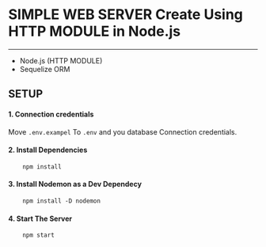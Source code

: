 # SIMPLE WEB SERVER Create Using HTTP MODULE in Node.js

----
* Node.js (HTTP MODULE)
* Sequelize ORM

## SETUP
#### 1. Connection credentials

 Move <code>.env.exampel</code> To <code>.env</code> and you database Connection credentials.


#### 2. Install Dependencies
```propeties
    npm install
```

#### 3. Install Nodemon as a Dev Dependecy
```propeties
    npm install -D nodemon
```

#### 4. Start The Server

```propeties
    npm start
```